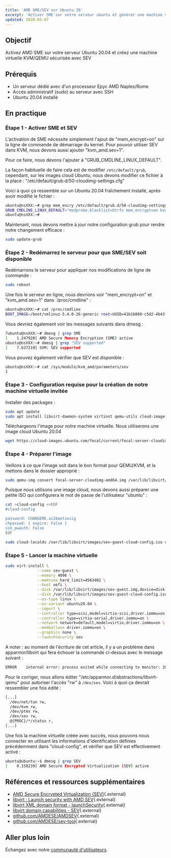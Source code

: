 ```yaml
---
title: 'AMD SME/SEV sur Ubuntu 20'
excerpt: 'Activer SME sur votre serveur ubuntu et générer une machine virtuelle SEV'
updated: 2020-05-07
---
```


## Objectif

Activez AMD SME sur votre serveur Ubuntu 20.04 et créez une machine virtuelle KVM/QEMU sécurisée avec SEV

## Prérequis

- Un serveur dédié avec d'un processeur Epyc AMD Naples/Rome
- Accès administratif (sudo) au serveur avec SSH
- Ubuntu 20.04 installé

## En practique

### Étape 1 - Activer SME et SEV

L'activation de SME nécessite simplement l'ajout de "mem_encrypt=on" sur la ligne de commande de démarrage du kernel. Pour pouvoir utiliser SEV dans KVM, nous devons aussi ajouter "kvm_amd.sev=1".

Pour ce faire, nous devons l'ajouter à "GRUB_CMDLINE_LINUX_DEFAULT".

La façon habituelle de faire cela est de modifier `/etc/default/grub`, cependant, sur les images cloud  Ubuntu, nous devons modifier ce fichier à la place : "/etc/default/grub.d/50-cloudimg-settings.cfg"

Voici à quoi ça ressemble sur un Ubuntu 20.04 fraîchement installé, après avoir modifié le fichier :

```bash
ubuntu@nsXXX:~# grep mem_encry /etc/default/grub.d/50-cloudimg-settings.cfg
GRUB_CMDLINE_LINUX_DEFAULT="modprobe.blacklist=btrfs mem_encrypt=on kvm_amd.sev=1"
ubuntu@nsXXX:~#
```

Maintenant, nous devons mettre à jour notre configuration grub pour rendre notre changement efficace :
```bash
sudo update-grub
```

### Étape 2 - Redémarrez le serveur pour que SME/SEV soit disponible

Redémarrons le serveur pour appliquer nos modifications de ligne de commande :

```bash
sudo reboot
```

Une fois le serveur en ligne, nous devrions voir "mem_encrypt=on" et "kvm_amd.sev=1" dans `/proc/cmdline" :

```bash
ubuntu@nsXXX:~# cat /proc/cmdline
BOOT_IMAGE=/boot/vmlinuz-5.4.0-26-generic root=UUID=41b1b860-c5d2-4b43-a7e5-cb45c2f44e08 ro vga=normal nomodeset modprobe.blacklist=btrfs mem_encrypt=on kvm_amd.sev=1
```

Vous devriez également voir les messages suivants dans dmesg :
```bash
7ubuntu@nsXXX:~# dmesg | grep SME
[    1.247928] AMD Secure Memory Encryption (SME) active
ubuntu@nsXXX:~# dmesg | grep "SEV supported"
[    7.637219] SVM: SEV supported
```

Vous pouvez également vérifier que SEV est disponible :
```bash
ubuntu@nsXXX:~# cat /sys/module/kvm_amd/parameters/sev
1
```

### Étape 3 - Configuration requise pour la création de notre machine virtuelle invitée

Installer des packages :
```bash
sudo apt update
sudo apt install libvirt-daemon-system virtinst qemu-utils cloud-image-utils
```

Téléchargeons l'image pour  notre machine virtuelle. Nous utiliserons une image cloud Ubuntu 20.04

```bash
wget https://cloud-images.ubuntu.com/focal/current/focal-server-cloudimg-amd64.img
```

### Étape 4 - Préparer l'image

Veillons à ce que l'image soit dans le bon format pour QEMU/KVM, et la mettons dans le dossier approprié :
```bash
sudo qemu-img convert focal-server-cloudimg-amd64.img /var/lib/libvirt/images/sev-guest.img
```

Puisque nous utilisons une image cloud, nous devons aussi préparer une petite ISO qui configurera le mot de passe de l'utilisateur "ubuntu" :
```bash
cat >cloud-config <<EOF
#cloud-config

password: CHANGEME.aiZ4aetiesig
chpasswd: { expire: False }
ssh_pwauth: False
EOF

sudo cloud-localds /var/lib/libvirt/images/sev-guest-cloud-config.iso cloud-config
```

### Étape 5 - Lancer la machine virtuelle

```bash
sudo virt-install \
              --name sev-guest \
              --memory 4096 \
              --memtune hard_limit=4563402 \
              --boot uefi \
              --disk /var/lib/libvirt/images/sev-guest.img,device=disk,bus=scsi \
              --disk /var/lib/libvirt/images/sev-guest-cloud-config.iso,device=cdrom \
              --os-type linux \
              --os-variant ubuntu20.04 \
              --import \
              --controller type=scsi,model=virtio-scsi,driver.iommu=on \
              --controller type=virtio-serial,driver.iommu=on \
              --network network=default,model=virtio,driver.iommu=on \
              --memballoon driver.iommu=on \
              --graphics none \
              --launchSecurity sev
```

A noter : au moment de l'écriture de cet article, il y a un problème dans apparmor/libvirt qui fera échouer la commande ci-dessus avec le message suivant :
```bash
ERROR    internal error: process exited while connecting to monitor: 2020-04-28T15:04:14.348979Z qemu-system-x86_64: sev_guest_init: Failed to open /dev/sev 'Permission denied'
```
Pour le corriger, nous allons éditer "/etc/apparmor.d/abstractions/libvirt-qemu" pour autoriser l'accès "rw" à `/dev/sev`. Voici à quoi ça devrait ressembler une fois édité :
```bash
[...]
  /dev/net/tun rw,
  /dev/kvm rw,
  /dev/ptmx rw,
  /dev/sev rw,
  @{PROC}/*/status r,
[...]
```

Une fois la machine virtuelle créée avec succès, nous pouvons nous connecter en utilisant les informations d'identification définies précédemment dans "cloud-config", et vérifier que SEV est effectivement activé :
```bash
ubuntu@ubuntu:~$ dmesg | grep SEV
[    0.158239] AMD Secure Encrypted Virtualization (SEV) active
```

## Références et ressources supplémentaires

- [AMD Secure Encrypted Virtualization (SEV)](https://developer.amd.com/sev/){.external}
- [libvirt : Launch security with AMD SEV](https://libvirt.org/kbase/launch_security_sev.html){.external}
- [libvirt XML domain format - launchSecurity](https://libvirt.org/formatdomain.html#launchSecurity){.external}
- [libvirt domain capabilities - SEV](https://libvirt.org/formatdomaincaps.html#elementsSEV){.external}
- [github.com/AMDESE/AMDSEV](https://github.com/AMDESE/AMDSEV){.external}
- [github.com/AMDESE/sev-tool](https://github.com/AMDESE/sev-tool){.external}

## Aller plus loin

Échangez avec notre [communauté d'utilisateurs](/links/community).


